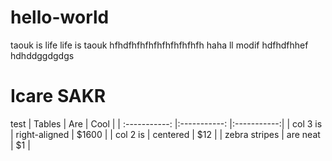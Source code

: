 # hello-world
taouk is life
life is taouk
hfhdfhfhfhfhfhfhfhfhfh
haha
ll
modif hdfhdfhhef
hdhddggdgdgs

# Icare SAKR
test
| Tables        | Are           | Cool  |
| :-----------: |:-----------:  |:-----------:|
| col 3 is      | right-aligned | $1600 |
| col 2 is      | centered      |   $12 |
| zebra stripes | are neat      |    $1 |
